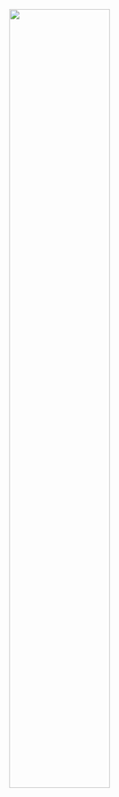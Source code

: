 <centre>
<img src="https://i.ibb.co/rZkpwJQ/9-B76-EAC4-768-B-4-CF8-927-C-9-BF16-CA6-F93-B-png.png" width="60%">
</centre>
